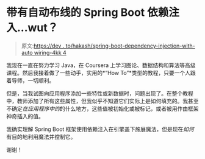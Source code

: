 # 带有自动布线的 Spring Boot 依赖注入...wut？

> 原文:[https://dev . to/hakash/spring-boot-dependency-injection-with-auto wiring-4kk 4](https://dev.to/hakash/spring-boot-dependency-injection-with-autowiring-4kk4)

我现在一直在努力学习 Java，在 Coursera 上学习图论、数据结构和算法等高级课程。然后我接着做了一些动手，实用的*“How To”*类型的教程，只要一个人跟着导师，一切顺利。

但是，当我试图向应用程序添加一些特性或新数据时，问题出现了。在整个教程中，教师添加了所有这些属性，但我似乎不知道它们实际上是如何填充的。我甚至不确定*在应用程序中的*的什么地方，这些值被初始化或被标记，或者被用作由框架神奇插入的值。

我确实理解 Spring Boot 框架使用依赖注入在引擎盖下施展魔法，但是现在*如何*有目的地利用魔法并控制它。

谢谢！
